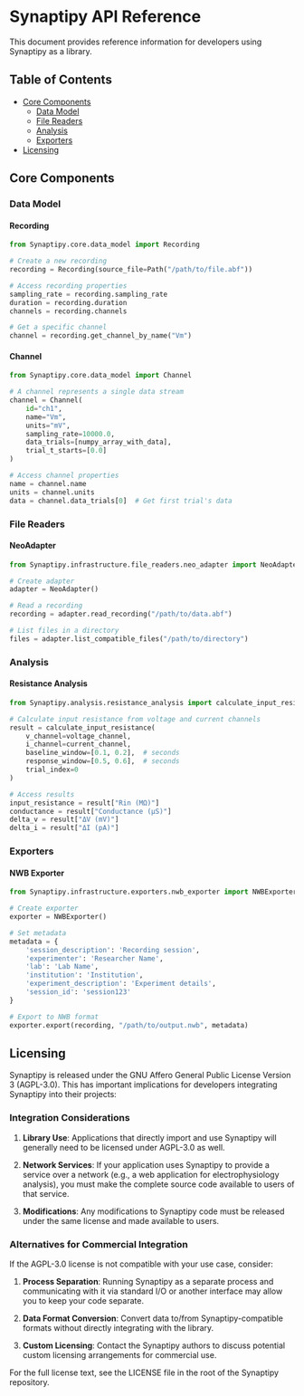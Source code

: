 # Synaptipy API Reference

This document provides reference information for developers using Synaptipy as a library.

## Table of Contents

- [Core Components](#core-components)
  - [Data Model](#data-model)
  - [File Readers](#file-readers)
  - [Analysis](#analysis)
  - [Exporters](#exporters)
- [Licensing](#licensing)

## Core Components

### Data Model

#### Recording

```python
from Synaptipy.core.data_model import Recording

# Create a new recording
recording = Recording(source_file=Path("/path/to/file.abf"))

# Access recording properties
sampling_rate = recording.sampling_rate
duration = recording.duration
channels = recording.channels

# Get a specific channel
channel = recording.get_channel_by_name("Vm")
```

#### Channel

```python
from Synaptipy.core.data_model import Channel

# A channel represents a single data stream
channel = Channel(
    id="ch1",
    name="Vm",
    units="mV",
    sampling_rate=10000.0,
    data_trials=[numpy_array_with_data],
    trial_t_starts=[0.0]
)

# Access channel properties
name = channel.name
units = channel.units
data = channel.data_trials[0]  # Get first trial's data
```

### File Readers

#### NeoAdapter

```python
from Synaptipy.infrastructure.file_readers.neo_adapter import NeoAdapter

# Create adapter
adapter = NeoAdapter()

# Read a recording
recording = adapter.read_recording("/path/to/data.abf")

# List files in a directory
files = adapter.list_compatible_files("/path/to/directory")
```

### Analysis

#### Resistance Analysis

```python
from Synaptipy.analysis.resistance_analysis import calculate_input_resistance

# Calculate input resistance from voltage and current channels
result = calculate_input_resistance(
    v_channel=voltage_channel,
    i_channel=current_channel,
    baseline_window=[0.1, 0.2],  # seconds
    response_window=[0.5, 0.6],  # seconds
    trial_index=0
)

# Access results
input_resistance = result["Rin (MΩ)"]
conductance = result["Conductance (μS)"]
delta_v = result["ΔV (mV)"]
delta_i = result["ΔI (pA)"]
```

### Exporters

#### NWB Exporter

```python
from Synaptipy.infrastructure.exporters.nwb_exporter import NWBExporter

# Create exporter
exporter = NWBExporter()

# Set metadata
metadata = {
    'session_description': 'Recording session',
    'experimenter': 'Researcher Name',
    'lab': 'Lab Name',
    'institution': 'Institution',
    'experiment_description': 'Experiment details',
    'session_id': 'session123'
}

# Export to NWB format
exporter.export(recording, "/path/to/output.nwb", metadata)
```

## Licensing

Synaptipy is released under the GNU Affero General Public License Version 3 (AGPL-3.0). This has important implications for developers integrating Synaptipy into their projects:

### Integration Considerations

1. **Library Use**: Applications that directly import and use Synaptipy will generally need to be licensed under AGPL-3.0 as well.

2. **Network Services**: If your application uses Synaptipy to provide a service over a network (e.g., a web application for electrophysiology analysis), you must make the complete source code available to users of that service.

3. **Modifications**: Any modifications to Synaptipy code must be released under the same license and made available to users.

### Alternatives for Commercial Integration

If the AGPL-3.0 license is not compatible with your use case, consider:

1. **Process Separation**: Running Synaptipy as a separate process and communicating with it via standard I/O or another interface may allow you to keep your code separate.

2. **Data Format Conversion**: Convert data to/from Synaptipy-compatible formats without directly integrating with the library.

3. **Custom Licensing**: Contact the Synaptipy authors to discuss potential custom licensing arrangements for commercial use.

For the full license text, see the LICENSE file in the root of the Synaptipy repository.
